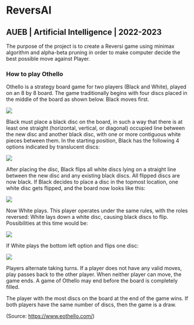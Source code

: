 # ReversAI

## AUEB | Artificial Intelligence | 2022-2023

The purpose of the project is to create a Reversi game using minimax algorithm and alpha-beta pruning in order to make computer decide the best possible move against Player.

### How to play Othello


Othello is a strategy board game for two players (Black and White), played on an 8 by 8 board. The game traditionally begins with four discs placed in the middle of the board as shown below. Black moves first.

  ![](https://www.eothello.com/images/how_to_play_othello_0.png)

Black must place a black disc on the board, in such a way that there is at least one straight (horizontal, vertical, or diagonal) occupied line between the new disc and another black disc, with one or more contiguous white pieces between them. In the starting position, Black has the following 4 options indicated by translucent discs:

![](https://user-images.githubusercontent.com/61802563/195997981-6cba22df-e441-46ad-bd62-3c8c920d0ba7.png)

After placing the disc, Black flips all white discs lying on a straight line between the new disc and any existing black discs. All flipped discs are now black. If Black decides to place a disc in the topmost location, one white disc gets flipped, and the board now looks like this:

![](https://user-images.githubusercontent.com/61802563/195997999-0157d35d-2080-45ae-bcf8-bf606dac4ad8.png)

Now White plays. This player operates under the same rules, with the roles reversed: White lays down a white disc, causing black discs to flip. Possibilities at this time would be:

![](https://www.eothello.com/images/how_to_play_othello_3.png)

If White plays the bottom left option and flips one disc:

![](https://www.eothello.com/images/how_to_play_othello_4.png)

Players alternate taking turns. If a player does not have any valid moves, play passes back to the other player. When neither player can move, the game ends. A game of Othello may end before the board is completely filled.

The player with the most discs on the board at the end of the game wins. If both players have the same number of discs, then the game is a draw.

(Source: https://www.eothello.com/)
